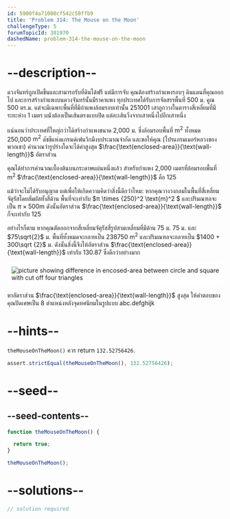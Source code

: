 ```yaml
---
id: 5900f4a71000cf542c50ffb9
title: 'Problem 314: The Mouse on the Moon'
challengeType: 5
forumTopicId: 301970
dashedName: problem-314-the-mouse-on-the-moon
---
```


# --description--

ดวงจันทร์ถูกเปิดขึ้นและสามารถรับที่ดินได้ฟรี แต่มีการจับ คุณต้องสร้างกำแพงรอบๆ ดินแดนที่คุณออกไป และการสร้างกำแพงบนดวงจันทร์นั้นมีราคาแพง ทุกประเทศได้รับการจัดสรรพื้นที่ 500 ม. คูณ 500 ตร.ม. แต่จะมีเฉพาะพื้นที่ที่มีกำแพงล้อมรอบเท่านั้น 251001 เสาถูกวางในตารางสี่เหลี่ยมที่มีระยะห่าง 1 เมตร ผนังต้องเป็นเส้นตรงแบบปิด แต่ละเส้นวิ่งจากเสาหนึ่งไปอีกเสาหนึ่ง

แน่นอนว่าประเทศที่ใหญ่กว่าได้สร้างกำแพงขนาด 2,000 ม. ซึ่งล้อมรอบพื้นที่ $\text{m}^2$ ทั้งหมด 250,000 $\text{m}^2$ ดัชชีแห่งแกรนด์เฟนวิกมีงบประมาณจำกัด และขอให้คุณ (โปรแกรมเมอร์หลวงของพวกเขา) คำนวณว่ารูปร่างใดจะได้ค่าสูงสุด $\frac{\text{enclosed-area}}{\text{wall-length}}$ อัตราส่วน

คุณได้ทำการคำนวณเบื้องต้นบนกระดาษแผ่นหนึ่งแล้ว สำหรับกำแพง 2,000 เมตรที่ล้อมรอบพื้นที่ $\text{m}^2$ $\frac{\text{enclosed-area}}{\text{wall-length}}$ คือ 125

แม้ว่าจะไม่ได้รับอนุญาต แต่เพื่อให้เกิดความคิดว่าสิ่งนี้ดีกว่าไหม: หากคุณวางวงกลมในพื้นที่สี่เหลี่ยมจัตุรัสโดยสัมผัสทั้งสี่ด้าน พื้นที่จะเท่ากับ $π \times {250}^2 \text{m}^2 $ และปริมณฑลจะเป็น $π \times 500 \text{m}$ ดังนั้นอัตราส่วน $\frac{\text{enclosed-area}}{\text{wall-length}}$ ก็จะเท่ากับ 125

อย่างไรก็ตาม หากคุณตัดออกจากสี่เหลี่ยมจัตุรัสสี่รูปสามเหลี่ยมที่มีด้าน 75 ม. 75 ม. และ $75\sqrt{2}$ ม. พื้นที่ทั้งหมดจะกลายเป็น 238750 $\text{m}^2$ และปริมณฑลจะกลายเป็น $1400 + 300\sqrt {2}$ ม. ดังนั้นสิ่งนี้จึงให้อัตราส่วน $\frac{\text{enclosed-area}}{\text{wall-length}}$ เท่ากับ 130.87 ซึ่งดีกว่าอย่างมาก

<img class="img-responsive center-block" alt="picture showing difference in encosed-area between circle and square with cut off four triangles" src="https://cdn.freecodecamp.org/curriculum/project-euler/the-mouse-on-the-moon.gif" style="background-color: white; padding: 10px;">

หาอัตราส่วน $\frac{\text{enclosed-area}}{\text{wall-length}}$ สูงสุด ให้คำตอบของคุณปัดเศษเป็น 8 ตำแหน่งหลังจุดทศนิยมในรูปแบบ abc.defghijk

# --hints--

`theMouseOnTheMoon()` ควร return `132.52756426`.

```js
assert.strictEqual(theMouseOnTheMoon(), 132.52756426);
```

# --seed--

## --seed-contents--

```js
function theMouseOnTheMoon() {

  return true;
}

theMouseOnTheMoon();
```

# --solutions--

```js
// solution required
```
